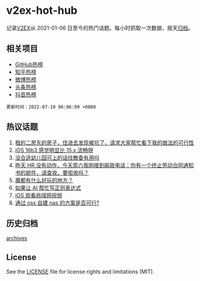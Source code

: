 # v2ex-hot-hub

 记录[V2EX](https://www.v2ex.com/)从 2021-01-06 日至今的热门话题。每小时抓取一次数据，按天[归档](archives)。
 
 ## 相关项目

- [GitHub热榜](https://github.com/snaildev/github-hot-hub)
- [知乎热榜](https://github.com/snaildev/zhihu-hot-hub)
- [微博热榜](https://github.com/snaildev/weibo-hot-hub)
- [头条热榜](https://github.com/snaildev/toutiao-hot-hub)
- [抖音热榜](https://github.com/snaildev/douyin-hot-hub)


 `更新时间：2022-07-10 06:06:09 +0800`

## 热议话题

1. [租的二房东的房子，住进去发现被坑了，请求大家帮忙看下我的做法的可行性](https://www.v2ex.com/t/865096)
1. [iOS 16b3 感觉明显比 15.x 流畅呀](https://www.v2ex.com/t/865062)
1. [没合适幼儿园可上的话找教委有用吗](https://www.v2ex.com/t/865085)
1. [昨天 HR 没有动作，今天周六我刚接到邮政电话：你有一个终止劳动合同通知书的邮件，请查收，要拒收吗？](https://www.v2ex.com/t/865070)
1. [魔都有什么好玩的地方？](https://www.v2ex.com/t/865078)
1. [如果让 AI 帮忙写正则表达式](https://www.v2ex.com/t/865127)
1. [iOS 观看局域网视频](https://www.v2ex.com/t/865050)
1. [通过 oss 自建 nas 的方案是否可行?](https://www.v2ex.com/t/865146)

## 历史归档

[archives](archives)

## License

See the [LICENSE](LICENSE) file for license rights and limitations (MIT).

